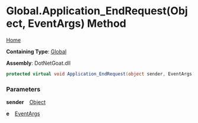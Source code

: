 # Global\.Application\_EndRequest\(Object, EventArgs\) Method

[Home](../../../README.md)

**Containing Type**: [Global](../README.md)

**Assembly**: DotNetGoat\.dll

```csharp
protected virtual void Application_EndRequest(object sender, EventArgs e)
```

### Parameters

**sender** &ensp; [Object](https://docs.microsoft.com/en-us/dotnet/api/system.object)

**e** &ensp; [EventArgs](https://docs.microsoft.com/en-us/dotnet/api/system.eventargs)